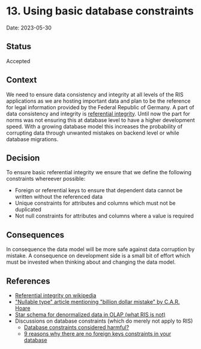 # 13. Using basic database constraints

Date: 2023-05-30

## Status

Accepted

## Context

We need to ensure data consistency and integrity at all levels of the RIS applications as we are hosting important data and plan to be the reference for legal information provided by the Federal Republic of Germany. A part of data consistency and integrity is [referential integrity](https://en.wikipedia.org/wiki/Referential_integrity). Until now the part for norms was not ensuring this at database level to have a higher development speed. With a growing database model this increases the probability of corrupting data through unwanted mistakes on backend level or while database migrations.

## Decision

To ensure basic referential integrity we ensure that we define the following constraints whereever possible:

* Foreign or referential keys to ensure that dependent data cannot be written without the referenced data
* Unique constraints for attributes and columns which must not be duplicated
* Not null constraints for attributes and columns where a value is required

## Consequences

In consequence the data model will be more safe against data corruption by mistake. A consequence on development side is a small bit of effort which must be invested when thinking about and changing the data model.

## References

* [Referential integrity on wikipedia](https://en.wikipedia.org/wiki/Referential_integrity)
* ["Nullable type" article mentioning "billion dollar mistake" by C.A.R. Hoare](https://en.wikipedia.org/wiki/Nullable_type)
* [Star schema for denormalized data in OLAP (what RIS is not)](https://en.wikipedia.org/wiki/Star_schema)
* Discussions on database constraints (which do merely not apply to RIS)
    * [Database constraints considered harmful?](https://dev.to/jonlauridsen/database-constraints-considered-harmful-38)
    * [9 reasons why there are no foreign keys constraints in your database](https://dataedo.com/blog/why-there-are-no-foreign-keys-in-your-database-referential-integrity-checks)
